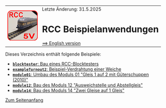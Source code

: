 <table><tr><td><img src="/images/RCC5V_Logo_96.png"></img></td><td>
Letzte &Auml;nderung: 31.5.2025 <a name="up"></a><br>   
<h1>RCC Beispielanwendungen</h1>
<a href="README.md">==> English version</a>&nbsp; &nbsp; &nbsp; 
</td></tr></table>   

Dieses Verzeichnis enthält folgende Beispiele:   

* [__`blocktester`__: Bau eines RCC-Blocktesters](/examples/blocktester/LIESMICH.md)   
* [__`exampleTurnout2`__: Beispiel-Verdrahtung einer Weiche](/examples/exampleTurnout2/LIESMICH.md)   
* [__`module01`__: Umbau des Moduls 01 "Gleis 1 auf 2 mit G&uuml;terschuppen (2010)"](/examples/module01/LIESMICH.md)   
* [__`module12`__: Bau des Moduls 12 "Ausweichstelle und Abstellgleis"](/examples/module12/LIESMICH.md)   
* [__`module14`__: Bau des Moduls 14 "Zwei Gleise auf 1 Gleis"](/examples/module14/LIESMICH.md)   

[Zum Seitenanfang](#up)   